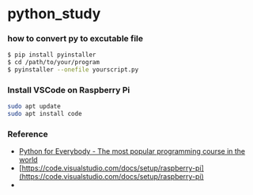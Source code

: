 # python_study


### how to convert py to excutable file
```bash
$ pip install pyinstaller
$ cd /path/to/your/program
$ pyinstaller --onefile yourscript.py
```

### Install VSCode on Raspberry Pi
```bash
sudo apt update
sudo apt install code
```

### Reference
* [Python for Everybody - The most popular programming course in the world](https://youtu.be/fvhNadKjE8g?list=PLlRFEj9H3Oj7Bp8-DfGpfAfDBiblRfl5p)
* [https://code.visualstudio.com/docs/setup/raspberry-pi](https://code.visualstudio.com/docs/setup/raspberry-pi)
* 
